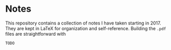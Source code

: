 # Notes
This repository contains a collection of notes I have taken starting in 2017. They are kept in LaTeX for organization and self-reference. Building the `.pdf` files are straightforward with

```bash
TODO
```


